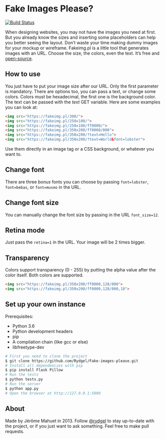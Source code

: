 # Fake Images Please?

[![Build Status](https://semaphoreci.com/api/v1/rydgel/fake-images-please/branches/master/badge.svg)](https://semaphoreci.com/rydgel/fake-images-please)

When designing websites, you may not have the images you need at first. But you already know the sizes and inserting some placeholders can help you better seeing the layout. Don’t waste your time making dummy images for your mockup or wireframe. Fakeimg.pl is a little tool that generates images with an URL. Choose the size, the colors, even the text. It’s free and [open-source](https://github.com/Rydgel/Fake-images-please).

## How to use

You just have to put your image size after our URL. Only the first parameter is mandatory. There are options too, you can pass a text, or change some colors. Colors must be hexadecimal, the first one is the background color. The text can be passed with the _text_ GET variable. Here are some examples you can look at:

```html
<img src="https://fakeimg.pl/300/">
<img src="https://fakeimg.pl/250x100/">
<img src="https://fakeimg.pl/250x100/ff0000/">
<img src="https://fakeimg.pl/350x200/ff0000/000">
<img src="https://fakeimg.pl/350x200/?text=Hello">
<img src="https://fakeimg.pl/350x200/?text=World&font=lobster">
```

Use them directly in an image tag or a CSS background, or whatever you want to.

## Change font

There are three *bonus* fonts you can choose by passing `font=lobster`, `font=bebas`, or `font=museo` in the URL.

## Change font size

You can manually change the font size by passing in the URL `font_size=12`.

## Retina mode

Just pass the `retina=1` in the URL. Your image will be 2 times bigger.

## Transparency

Colors support transparency (0 - 255) by putting the alpha value after the color
itself. Both colors are supported.

```html
<img src="https://fakeimg.pl/350x200/ff0000,128/000">
<img src="https://fakeimg.pl/350x200/ff0000,128/000,10">
```

## Set up your own instance

Prerequisites:

* Python 3.6
* Python development headers
* pip
* A compilation chain (like gcc or else)
* libfreetype-dev

```bash
# First you need to clone the project
$ git clone https://github.com/Rydgel/Fake-images-please.git
# Install all dependencies with pip
$ pip install Flask Pillow
# Run the tests
$ python tests.py
# Run the server
$ python app.py
# Open the browser at http://127.0.0.1:5000
```

## About

Made by Jérôme Mahuet in 2013.
Follow [@rydgel](http://twitter.com/rydgel) to stay up-to-date with the project, or if you just want to ask something.
Feel free to make pull requests.
